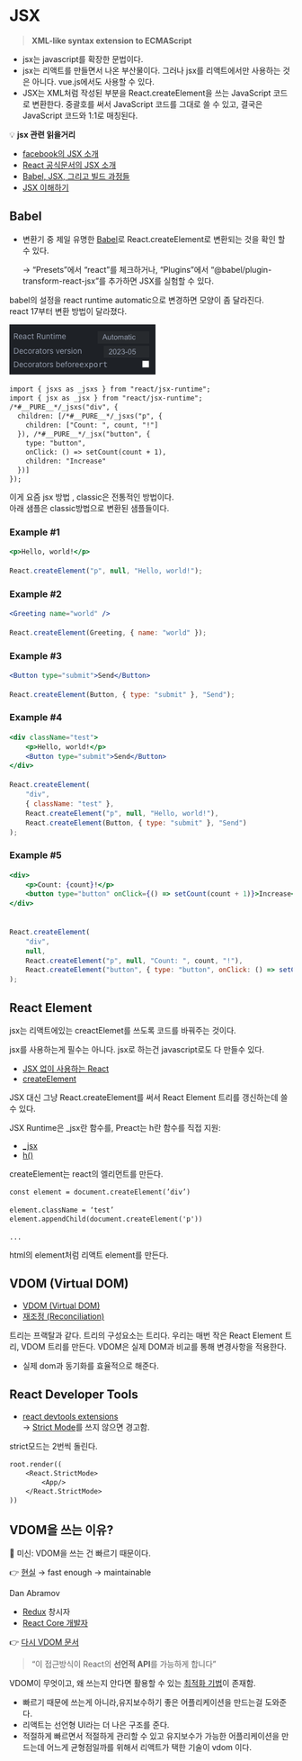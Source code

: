 # JSX

> **XML-like syntax extension to ECMAScript**

- jsx는 javascript를 확장한 문법이다.
- jsx는 리액트를 만들면서 나온 부산물이다. 그러나 jsx를 리액트에서만 사용하는 것은 아니다. vue.js에서도 사용할 수 있다.
- JSX는 XML처럼 작성된 부분을 React.createElement을 쓰는 JavaScript 코드로 변환한다. 중괄호를 써서 JavaScript 코드를 그대로 쓸 수 있고, 결국은 JavaScript 코드와 1:1로 매칭된다.

💡 **jsx 관련 읽을거리**

- [facebook의 JSX 소개](https://facebook.github.io/jsx/)
- [React 공식문서의 JSX 소개](https://ko.reactjs.org/docs/introducing-jsx.html)
- [Babel, JSX, 그리고 빌드 과정들](https://ko.reactjs.org/docs/faq-build.html)
- [JSX 이해하기](https://ko.reactjs.org/docs/jsx-in-depth.html)

## Babel

- 변환기 중 제일 유명한 [Babel](https://babeljs.io/repl)로 React.createElement로 변환되는 것을 확인 할 수 있다.

    → “Presets”에서 “react”를 체크하거나, “Plugins”에서 “@babel/plugin-transform-react-jsx”를 추가하면 JSX를 실험할 수 있다.

babel의 설정을  react runtime automatic으로 변경하면 모양이 좀 달라진다.  
react 17부터 변환 방법이 달라졌다.

![자동완성](./images/babel.png)

```tsx
import { jsxs as _jsxs } from "react/jsx-runtime";
import { jsx as _jsx } from "react/jsx-runtime";
/*#__PURE__*/_jsxs("div", {
  children: [/*#__PURE__*/_jsxs("p", {
    children: ["Count: ", count, "!"]
  }), /*#__PURE__*/_jsx("button", {
    type: "button",
    onClick: () => setCount(count + 1),
    children: "Increase"
  })]
});
```

이게 요즘 jsx 방법 , classic은 전통적인 방법이다.  
아래 샘플은 classic방법으로 변환된 샘플들이다.

### Example #1

```jsx
<p>Hello, world!</p>

React.createElement("p", null, "Hello, world!");
```

### Example #2

```jsx
<Greeting name="world" />

React.createElement(Greeting, { name: "world" });
```

### Example #3

```jsx
<Button type="submit">Send</Button>

React.createElement(Button, { type: "submit" }, "Send");
```

### Example #4

```jsx
<div className="test">
	<p>Hello, world!</p>
	<Button type="submit">Send</Button>
</div>

React.createElement(
	"div",
	{ className: "test" },
	React.createElement("p", null, "Hello, world!"),
	React.createElement(Button, { type: "submit" }, "Send")
);
```

### Example #5

```jsx
<div>
	<p>Count: {count}!</p>
	<button type="button" onClick={() => setCount(count + 1)}>Increase</button>
</div>


React.createElement(
	"div",
	null,
	React.createElement("p", null, "Count: ", count, "!"),
	React.createElement("button", { type: "button", onClick: () => setCount(count + 1) }, "Increase")
);
```

## React Element

jsx는 리액트에있는 creactElemet를 쓰도록 코드를 바꿔주는 것이다.

jsx를 사용하는게 필수는 아니다. jsx로 하는건 javascript로도 다 만들수 있다.  

- [JSX 없이 사용하는 React](https://ko.reactjs.org/docs/react-without-jsx.html)
- [createElement](https://beta.reactjs.org/reference/react/createElement)

JSX 대신 그냥 React.createElement를 써서 React Element 트리를 갱신하는데 쓸 수 있다.

JSX Runtime은 _jsx란 함수를, Preact는 h란 함수를 직접 지원:

- [_jsx](https://reactjs.org/blog/2020/09/22/introducing-the-new-jsx-transform.html)
- [h()](https://preactjs.com/guide/v10/api-reference/#h--createelement)

createElement는 react의 엘리먼트를 만든다. 

```tsx
const element = document.createElement(’div’)

element.className = ‘test’
element.appendChild(document.createElement('p'))

...
```

html의 element처럼 리액트 element를 만든다.

## VDOM (Virtual DOM)

- [VDOM (Virtual DOM)](https://ko.reactjs.org/docs/faq-internals.html)
- [재조정 (Reconciliation)](https://ko.reactjs.org/docs/reconciliation.html)

트리는 프랙탈과 같다. 트리의 구성요소는 트리다. 우리는 매번 작은 React Element 트리, VDOM 트리를 만든다. VDOM은 실제 DOM과 비교를 통해 변경사항을 적용한다.

- 실제 dom과 동기화를 효율적으로 해준다.

## React Developer Tools

- [react devtools extensions](https://github.com/facebook/react/tree/main/packages/react-devtools-extensions)  
    → [Strict Mode](https://ko.reactjs.org/docs/strict-mode.html)를 쓰지 않으면 경고함.

strict모드는 2번씩 돌린다.

```tsx
root.render((
	<React.StrictMode>
		<App/>
	</React.StrictMode>
))
```

## VDOM을 쓰는 이유?

🤪 미신: VDOM을 쓰는 건 빠르기 때문이다.

👉 [현실](https://twitter.com/dan_abramov/status/842329893044146176)
 → fast enough
 → maintainable

Dan Abramov

- [Redux](https://redux.js.org/) 창시자
- [React Core 개발자](https://beta.reactjs.org/learn/meet-the-team)

👉 [다시 VDOM 문서](https://ko.reactjs.org/docs/faq-internals.html) 

> “이 접근방식이 React의 **선언적 API**를 가능하게 합니다”

VDOM이 무엇이고, 왜 쓰는지 안다면 활용할 수 있는 [최적화 기법](https://ko.reactjs.org/docs/optimizing-performance.html)이 존재함.

- 빠르기 때문에 쓰는게 아니라,유지보수하기 좋은 어플리케이션을 만드는걸 도와준다. 
- 리액트는 선언형 UI라는 더 나은 구조를 준다. 
- 적절하게 빠르면서 적절하게 관리할 수 있고 유지보수가 가능한 어플리케이션을 만드는데 어느게 균형점일까를 위해서 리액트가 택한 기술이 vdom 이다.